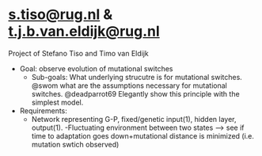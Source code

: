 # s.tiso@rug.nl & t.j.b.van.eldijk@rug.nl
Project of Stefano Tiso and Timo van Eldijk

- Goal: observe evolution of mutational switches
    - Sub-goals:
           What underlying strucutre is for mutational switches. @swom
           what are the assumptions necessary for mutational switches. @deadparrot69
           Elegantly show this principle with the simplest model.
 - Requirements: 
   - Network representing G-P, fixed/genetic input(1), hidden layer, output(1).
   -Fluctuating environment between two states --> see if time to adaptation goes down+mutational distance is minimized (i.e. mutation swtich observed)
   
